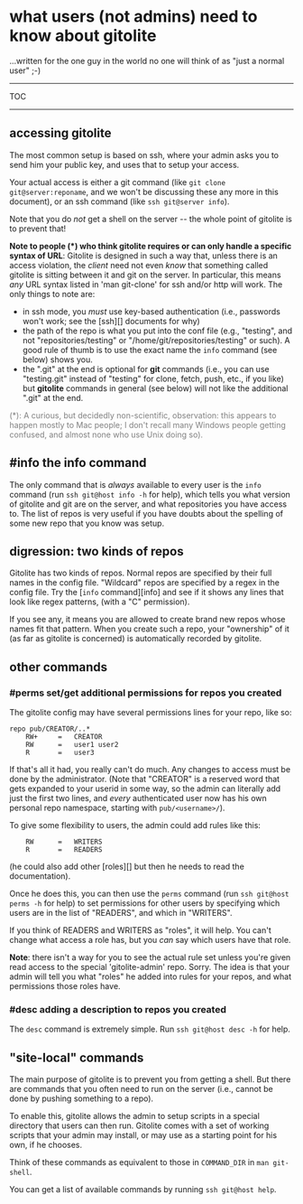 # what users (not admins) need to know about gitolite

...written for the one guy in the world no one will think of as "just a normal
user" ;-)

----

TOC

----

## accessing gitolite

The most common setup is based on ssh, where your admin asks you to send him
your public key, and uses that to setup your access.

Your actual access is either a git command (like `git clone
git@server:reponame`, and we won't be discussing these any more in this
document), or an ssh command (like `ssh git@server info`).

Note that you do *not* get a shell on the server -- the whole point of
gitolite is to prevent that!

**Note to people (\*) who think gitolite requires or can only handle a
specific syntax of URL**: Gitolite is designed in such a way that, unless
there is an access violation, the *client* need not even *know* that something
called gitolite is sitting between it and git on the server.  In particular,
this means *any* URL syntax listed in 'man git-clone' for ssh and/or http will
work.  The only things to note are:

  * in ssh mode, you *must* use key-based authentication (i.e., passwords
    won't work; see the [ssh][] documents for why)
  * the path of the repo is what you put into the conf file (e.g., "testing",
    and not "repositories/testing" or "/home/git/repositories/testing" or
    such).  A good rule of thumb is to use the exact name the `info` command
    (see below) shows you.
  * the ".git" at the end is optional for **git** commands (i.e., you can use
    "testing.git" instead of "testing" for clone, fetch, push, etc., if you
    like) but **gitolite** commands in general (see below) will not like the
    additional ".git" at the end.

<font color="gray">(\*): A curious, but decidedly non-scientific, observation:
this appears to happen mostly to Mac people; I don't recall many Windows
people getting confused, and almost none who use Unix doing so).</font>

## #info the info command

The only command that is *always* available to every user is the `info`
command (run `ssh git@host info -h` for help), which tells you what version of
gitolite and git are on the server, and what repositories you have access to.
The list of repos is very useful if you have doubts about the spelling of some
new repo that you know was setup.

## digression: two kinds of repos

Gitolite has two kinds of repos.  Normal repos are specified by their full
names in the config file.  "Wildcard" repos are specified by a regex in the
config file.  Try the [`info` command][info] and see if it shows any lines
that look like regex patterns, (with a "C" permission).

If you see any, it means you are allowed to create brand new repos whose names
fit that pattern.  When you create such a repo, your "ownership" of it (as far
as gitolite is concerned) is automatically recorded by gitolite.

## other commands

### #perms set/get additional permissions for repos you created

The gitolite config may have several permissions lines for your repo, like so:

    repo pub/CREATOR/..*
        RW+     =   CREATOR
        RW      =   user1 user2
        R       =   user3

If that's all it had, you really can't do much.  Any changes to access must be
done by the administrator.  (Note that "CREATOR" is a reserved word that gets
expanded to your userid in some way, so the admin can literally add just the
first two lines, and *every* authenticated user now has his own personal repo
namespace, starting with `pub/<username>/`).

To give some flexibility to users, the admin could add rules like this:

        RW      =   WRITERS
        R       =   READERS

(he could also add other [roles][] but then he needs to read the documentation).

Once he does this, you can then use the `perms` command (run `ssh git@host
perms -h` for help) to set permissions for other users by specifying which
users are in the list of "READERS", and which in "WRITERS".

If you think of READERS and WRITERS as "roles", it will help.  You can't
change what access a role has, but you *can* say which users have that role.

**Note**: there isn't a way for you to see the actual rule set unless you're
given read access to the special 'gitolite-admin' repo.  Sorry.  The idea is
that your admin will tell you what "roles" he added into rules for your repos,
and what permissions those roles have.

### #desc adding a description to repos you created

The `desc` command is extremely simple.  Run `ssh git@host desc -h` for help.

## "site-local" commands

The main purpose of gitolite is to prevent you from getting a shell.  But
there are commands that you often need to run on the server (i.e., cannot be
done by pushing something to a repo).

To enable this, gitolite allows the admin to setup scripts in a special
directory that users can then run.  Gitolite comes with a set of working
scripts that your admin may install, or may use as a starting point for his
own, if he chooses.

Think of these commands as equivalent to those in `COMMAND_DIR` in `man
git-shell`.

You can get a list of available commands by running `ssh git@host help`.
